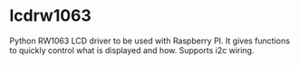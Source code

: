 # lcdrw1063
Python RW1063 LCD driver to be used with Raspberry PI. It gives functions to quickly control what is displayed and how. 
Supports i2c wiring.
